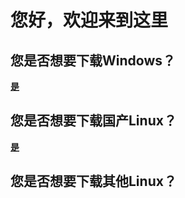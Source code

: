您好，欢迎来到这里
===
您是否想要下载Windows？
---
[__是__](.\下载Windows.md)  

您是否想要下载国产Linux？
---
[__是__](.\下载Linux\国产.md)

您是否想要下载其他Linux？
---
